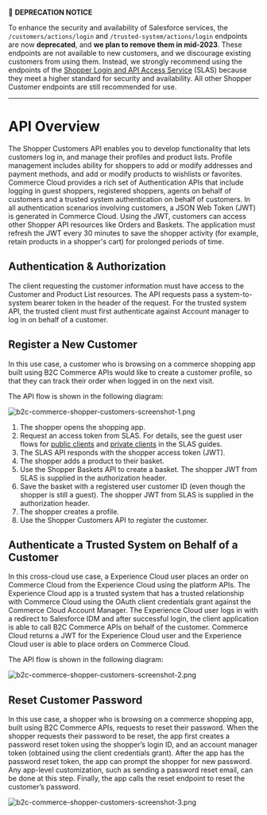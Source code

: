 🚨 **DEPRECATION NOTICE**

To enhance the security and availability of Salesforce services, the `/customers/actions/login` and `/trusted-system/actions/login` endpoints are now **deprecated**, and **we plan to remove them in mid-2023**. These endpoints are not available to new customers, and we discourage existing customers from using them. Instead, we strongly recommend using the endpoints of the [Shopper Login and API Access Service](https://developer.salesforce.com/docs/commerce/commerce-api/references?meta=shopper-login:Summary) (SLAS) because they meet a higher standard for security and availability. All other Shopper Customer endpoints are still recommended for use.

---

# API Overview

The Shopper Customers API enables you to develop functionality that lets customers log in, and manage their profiles and product lists. Profile management includes ability for shoppers to add or modify addresses and payment methods, and add or modify products to wishlists or favorites. Commerce Cloud provides a rich set of Authentication APIs that include logging in guest shoppers, registered shoppers, agents on behalf of customers and a trusted system authentication on behalf of customers. In all authentication scenarios involving customers, a JSON Web Token (JWT) is generated in Commerce Cloud. Using the JWT, customers can access other Shopper API resources like Orders and Baskets. The application must refresh the JWT every 30 minutes to save the shopper activity (for example, retain products in a shopper's cart) for prolonged periods of time.

## Authentication & Authorization

The client requesting the customer information must have access to the Customer and Product List resources. The API requests pass a system-to-system bearer token in the header of the request. For the trusted system API, the trusted client must first authenticate against Account manager to log in on behalf of a customer.

## Register a New Customer

In this use case, a customer who is browsing on a commerce shopping app built using B2C Commerce APIs would like to create a customer profile, so that they can track their order when logged in on the next visit.

The API flow is shown in the following diagram:

![b2c-commerce-shopper-customers-screenshot-1.png](https://resources.docs.salesforce.com/rel1/doc/en-us/static/misc/b2c-commerce-shopper-customers-screenshot-1.png)

1. The shopper opens the shopping app.
2. Request an access token from SLAS. For details, see the guest user flows for [public clients](https://developer.salesforce.com/docs/commerce/commerce-api/guide/slas-public-client.html#guest-user) and [private clients](https://developer.salesforce.com/docs/commerce/commerce-api/guide/slas-private-client.html#guest-user) in the SLAS guides.
3. The SLAS API responds with the shopper access token (JWT).
4. The shopper adds a product to their basket.
5. Use the Shopper Baskets API to create a basket. The shopper JWT from SLAS is supplied in the authorization header.
6. Save the basket with a registered user customer ID (even though the shopper is still a guest). The shopper JWT from SLAS is supplied in the authorization header.
7. The shopper creates a profile.
8. Use the Shopper Customers API to register the customer.

## Authenticate a Trusted System on Behalf of a Customer

In this cross-cloud use case, a Experience Cloud user places an order on Commerce Cloud from the Experience Cloud using the platform APIs. The Experience Cloud app is a trusted system that has a trusted relationship with Commerce Cloud using the OAuth client credentials grant against the Commerce Cloud Account Manager. The Experience Cloud user logs in with a redirect to Salesforce IDM and after successful login, the client application is able to call B2C Commerce APIs on behalf of the customer. Commerce Cloud returns a JWT for the Experience Cloud user and the Experience Cloud user is able to place orders on Commerce Cloud.

The API flow is shown in the following diagram:

![b2c-commerce-shopper-customers-screenshot-2.png](https://resources.docs.salesforce.com/rel1/doc/en-us/static/misc/b2c-commerce-shopper-customers-screenshot-2.png)

## Reset Customer Password

In this use case, a shopper who is browsing on a commerce shopping app, built using B2C Commerce APIs, requests to reset their password. When the shopper requests their password to be reset, the app first creates a password reset token using the shopper’s login ID, and an account manager token (obtained using the client credentials grant). After the app has the password reset token, the app can prompt the shopper for new password. Any app-level customization, such as sending a password reset email, can be done at this step. Finally, the app calls the reset endpoint to reset the customer’s password.

![b2c-commerce-shopper-customers-screenshot-3.png](https://resources.docs.salesforce.com/rel1/doc/en-us/static/misc/b2c-commerce-shopper-customers-screenshot-3.png)
